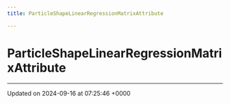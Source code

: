 ```yaml
---
title: ParticleShapeLinearRegressionMatrixAttribute

---
```


# ParticleShapeLinearRegressionMatrixAttribute





-------------------------------

Updated on 2024-09-16 at 07:25:46 +0000